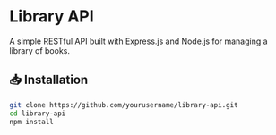 # Library API

A simple RESTful API built with Express.js and Node.js for managing a library of books.

## 📥 Installation

```bash
git clone https://github.com/yourusername/library-api.git
cd library-api
npm install
